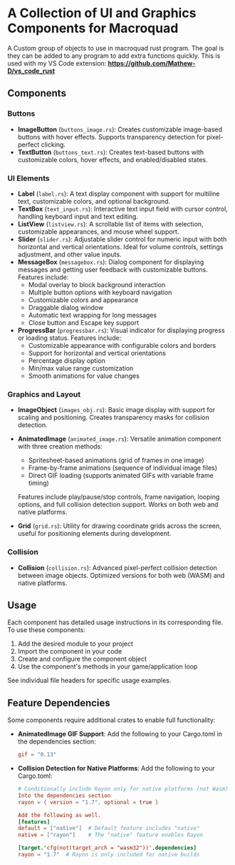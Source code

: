 # A Collection of UI and Graphics Components for Macroquad

A Custom group of objects to use in macroquad rust program. The goal is they can be added to any program to add extra functions quickly. 
This is used with my VS Code extension: 
**https://github.com/Mathew-D/vs_code_rust**

## Components

### Buttons
- **ImageButton** (`buttons_image.rs`): Creates customizable image-based buttons with hover effects. Supports transparency detection for pixel-perfect clicking.
- **TextButton** (`buttons_text.rs`): Creates text-based buttons with customizable colors, hover effects, and enabled/disabled states.

### UI Elements
- **Label** (`label.rs`): A text display component with support for multiline text, customizable colors, and optional background.
- **TextBox** (`text_input.rs`): Interactive text input field with cursor control, handling keyboard input and text editing.
- **ListView** (`listview.rs`): A scrollable list of items with selection, customizable appearances, and mouse wheel support.
- **Slider** (`slider.rs`): Adjustable slider control for numeric input with both horizontal and vertical orientations. Ideal for volume controls, settings adjustment, and other value inputs.
- **MessageBox** (`messagebox.rs`): Dialog component for displaying messages and getting user feedback with customizable buttons. Features include:
  - Modal overlay to block background interaction
  - Multiple button options with keyboard navigation
  - Customizable colors and appearance
  - Draggable dialog window
  - Automatic text wrapping for long messages
  - Close button and Escape key support
- **ProgressBar** (`progressbar.rs`): Visual indicator for displaying progress or loading status. Features include:
  - Customizable appearance with configurable colors and borders
  - Support for horizontal and vertical orientations
  - Percentage display option
  - Min/max value range customization
  - Smooth animations for value changes

### Graphics and Layout
- **ImageObject** (`images_obj.rs`): Basic image display with support for scaling and positioning. Creates transparency masks for collision detection.
- **AnimatedImage** (`animated_image.rs`): Versatile animation component with three creation methods:
  - Spritesheet-based animations (grid of frames in one image)
  - Frame-by-frame animations (sequence of individual image files)
  - Direct GIF loading (supports animated GIFs with variable frame timing)
  
  Features include play/pause/stop controls, frame navigation, looping options, and full collision detection support. Works on both web and native platforms.
- **Grid** (`grid.rs`): Utility for drawing coordinate grids across the screen, useful for positioning elements during development.

### Collision
- **Collision** (`collision.rs`): Advanced pixel-perfect collision detection between image objects. Optimized versions for both web (WASM) and native platforms.

## Usage

Each component has detailed usage instructions in its corresponding file. To use these components:

1. Add the desired module to your project
2. Import the component in your code
3. Create and configure the component object
4. Use the component's methods in your game/application loop

See individual file headers for specific usage examples.

## Feature Dependencies

Some components require additional crates to enable full functionality:

- **AnimatedImage GIF Support**: Add the following to your Cargo.toml in the dependencies section:
  ```toml
  gif = "0.13"
  ```

- **Collision Detection for Native Platforms**: Add the following to your Cargo.toml:
  ```toml
  # Conditionally include Rayon only for native platforms (not Wasm)
  Into the dependencies section
  rayon = { version = "1.7", optional = true }
  
  Add the following as well.
  [features]
  default = ["native"]  # Default feature includes "native"
  native = ["rayon"]    # The "native" feature enables Rayon
  
  [target.'cfg(not(target_arch = "wasm32"))'.dependencies]
  rayon = "1.7"  # Rayon is only included for native builds
  ```
